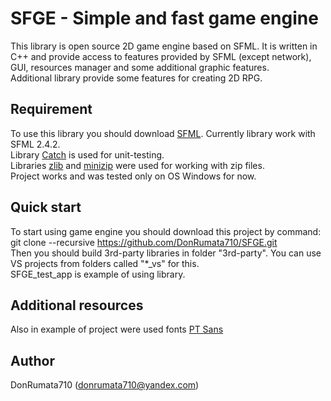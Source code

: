 # SFGE - Simple and fast game engine

This library is open source 2D game engine based on SFML. It is written in C++ and provide access to features provided by SFML (except network), GUI, resources manager and some additional graphic features.<br>
Additional library provide some features for creating 2D RPG.<br>

## Requirement
To use this library you should download [SFML](http://www.sfml-dev.org/download.php). Currently library work with SFML 2.4.2.<br>
Library [Catch](https://github.com/philsquared/Catch) is used for unit-testing.<br>
Libraries [zlib](https://github.com/madler/zlib) and [minizip](https://github.com/nmoinvaz/minizip) were used for working with zip files.<br>
Project works and was tested only on OS Windows for now.<br>

## Quick start
To start using game engine you should download this project by command:<br>
git clone --recursive https://github.com/DonRumata710/SFGE.git<br>
Then you should build 3rd-party libraries in folder "3rd-party". You can use VS projects from folders called "*_vs" for this.<br>
SFGE_test_app is example of using library.<br>

## Additional resources
Also in example of project were used fonts [PT Sans](https://fonts.google.com/)<br>

## Author
DonRumata710 (donrumata710@yandex.com)<br>
